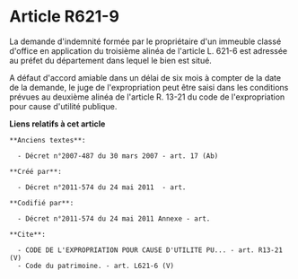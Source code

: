 # Article R621-9

La demande d'indemnité formée par le propriétaire d'un immeuble classé d'office en application du troisième alinéa de
l'article L. 621-6 est adressée au préfet du département dans lequel le bien est situé. 

A défaut d'accord amiable dans un délai de six mois à compter de la date de la demande, le juge de l'expropriation peut être
saisi dans les conditions prévues au deuxième alinéa de l'article R. 13-21 du code de l'expropriation pour cause d'utilité
publique.

**Liens relatifs à cet article**

	**Anciens textes**:

	  - Décret n°2007-487 du 30 mars 2007 - art. 17 (Ab)

	**Créé par**:

	  - Décret n°2011-574 du 24 mai 2011  - art.

	**Codifié par**:

	  - Décret n°2011-574 du 24 mai 2011 Annexe - art.

	**Cite**:

	  - CODE DE L'EXPROPRIATION POUR CAUSE D'UTILITE PU... - art. R13-21 (V)
	  - Code du patrimoine. - art. L621-6 (V)
